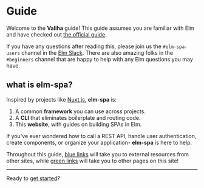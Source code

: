 # Guide

Welcome to the __Valiha__ guide! This guide assumes you are familiar with Elm and have checked out [the official guide](https://guide.elm-lang.org).

If you have any questions after reading this, please join us the `#elm-spa-users` channel in the [Elm Slack](https://elmlang.herokuapp.com/). There are also amazing folks in the `#beginners` channel that are happy to help with any Elm questions you may have.

## what is elm-spa?

Inspired by projects like [Nuxt.js](https://nuxtjs.org/), __elm-spa__ is:

1. A common __framework__ you can use across projects.
1. A __CLI__ that eliminates boilerplate and routing code.
1. This __website__, with guides on building SPAs in Elm.

If you've ever wondered how to call a REST API, handle user authentication, create components, or organize your application- __elm-spa__ is here to help.

Throughout this guide, [blue links](https://elm-lang.org) will take you to external resources from other sites, while [green links](/guide/getting-started) will take you to other pages on this site!

---

Ready to [get started](/guide/getting-started)?